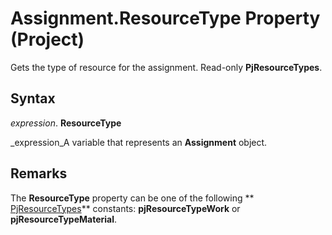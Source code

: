 
# Assignment.ResourceType Property (Project)

Gets the type of resource for the assignment. Read-only  **PjResourceTypes**.


## Syntax

 _expression_. **ResourceType**

 _expression_A variable that represents an  **Assignment** object.


## Remarks

The  **ResourceType** property can be one of the following ** [PjResourceTypes](9e5c4732-e07f-6082-6073-9674862d9676.md)** constants: **pjResourceTypeWork** or **pjResourceTypeMaterial**.


